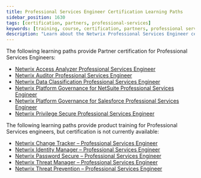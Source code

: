 ```yaml
---
title: Professional Services Engineer Certification Learning Paths
sidebar_position: 1630
tags: [certification, partners, professional-services]
keywords: [training, course, certification, partners, professional services]
description: "Learn about the Netwrix Professional Services Engineer ceritifcation options"
---
```


The following learning paths provide Partner certification for Professional Services Engineers:

* [Netwrix Access Analyzer Professional Services Engineer](./access-analyzer.md)
* [Netwrix Auditor Professional Services Engineer](./auditor.md)
* [Netwrix Data Classification Professional Services Engineer](./data-classification.md)
* [Netwrix Platform Governance for NetSuite Professional Services Engineer](./platform-governance-for-netsuite.md)
* [Netwrix Platform Governance for Salesforce Professional Services Engineer](./platform-governance-for-salesforce.md)
* [Netwrix Privilege Secure Professional Services Engineer](./privilege-secure.md)

The following learning paths provide product training for Professional Services engineers, but certification is not currently available:
* [Netwrix Change Tracker – Professional Services Engineer](./change-tracker.md)
* [Netwrix Identity Manager – Professional Services Engineer](./identity-manager.md)
* [Netwrix Password Secure – Professional Services Engineer](./password-secure.md)
* [Netwrix Threat Manager – Professional Services Engineer](./threat-manager.md)
* [Netwrix Threat Prevention – Professional Services Engineer](./threat-prevention.md)